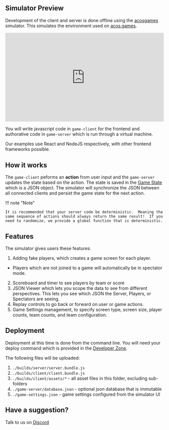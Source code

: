 ## Simulator Preview

Development of the client and server is done offline using the [acosgames](https://github.com/acosgames/acosgames) simulator. This simulates the environment used on [acos.games](https://acos.games).

<style>
  .video-wrapper {
  position: relative;
  display: block;
  height: 0;
  padding: 0;
  overflow: hidden;
  padding-bottom: 56.25%;
}
.video-wrapper > iframe {
  position: absolute;
  top: 0;
  bottom: 0;
  left: 0;
  width: 100%;
  height: 100%;
  border: 0;
}
</style>
<div class="video-wrapper">
  <iframe src="https://www.youtube.com/embed/keGjP5ySqyg" frameborder="0" allowfullscreen></iframe>
</div>

You will write javascript code in `game-client` for the frontend and authorative code in `game-server` which is run through a virtual machine.  

Our examples use React and NodeJS respectively, with other frontend frameworks possible.

## How it works

The `game-client` peforms an **action** from user input and the `game-server` updates the state based on the action. The state is saved in the [Game State](#game-state) which is a JSON object. The simulator will synchronize the JSON between all connected clients and persist the game state for the next action.

!!! note "Note"

    It is recommended that your server code be deterministic.  Meaning the same sequence of actions should always return the same result!  If you need to randomize, we provide a global function that is deterministic.


## Features

The simulator gives users these features:

1. Adding fake players, which creates a game screen for each player.  
  - Players which are not joined to a game will automatically be in spectator mode.
2. Scoreboard and timer to see players by team or score
3. JSON Viewer which lets you scope the data to see from different perspectives.  This lets you see which JSON the Server, Players, or Spectators are seeing.
4. Replay controls to go back or forward on user or game actions.
5. Game Settings management, to specify screen type, screen size, player counts, team counts, and team configuration.


## Deployment

Deployment at this time is done from the command line.  You will need your deploy command which is provided in the [Developer Zone](https://acos.games/dev).  

The following files will be uploaded:

1. `./builds/server/server.bundle.js`
2. `./builds/client/client.bundle.js`
3. `./builds/client/assets/*`  - all asset files in this folder, excluding sub-folders
4. `./game-server/database.json` - optional json database that is immutable 
5. `./game-settings.json` - game settings configured from the simulator UI



## Have a suggestion?

Talk to us on [Discord](https://discord.gg/ydHkCcNgHD)